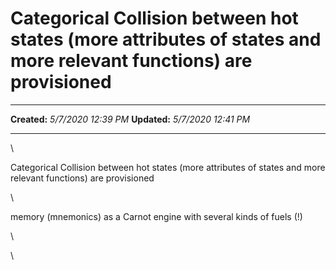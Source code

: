 Categorical Collision between hot states (more attributes of states and more relevant functions) are provisioned
================================================================================================================

  -------------- ---------------------
  **Created:**   *5/7/2020 12:39 PM*
  **Updated:**   *5/7/2020 12:41 PM*
  -------------- ---------------------

\

Categorical Collision between hot states (more attributes of states and
more relevant functions) are provisioned

\

memory (mnemonics) as a Carnot engine with several kinds of fuels (!)

\

\

 
